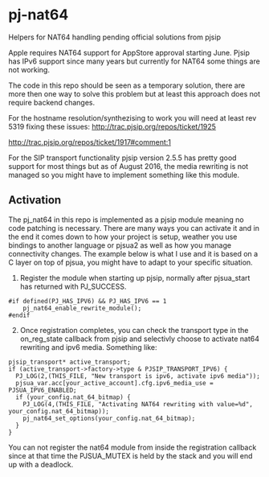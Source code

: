 # pj-nat64
Helpers for NAT64 handling pending official solutions from pjsip

Apple requires NAT64 support for AppStore approval starting June. Pjsip has IPv6 support since many years but currently for NAT64 some things are not working.

The code in this repo should be seen as a temporary solution, there are more then one way to solve this problem but at least this approach does not require backend changes.

For the hostname resolution/synthezising to work you will need at least rev 5319 fixing these issues:
http://trac.pjsip.org/repos/ticket/1925

http://trac.pjsip.org/repos/ticket/1917#comment:1

For the SIP transport functionality pjsip version 2.5.5 has pretty good support for most things but as of August 2016, the media rewriting is not managed so you might have to implement something like this module.

## Activation
The pj_nat64 in this repo is implemented as a pjsip module meaning no code patching is necessary. There are many ways you can activate it and in the end it comes down to how your project is setup, weather you use bindings to another language or pjsua2 as well as how you manage connectivity changes. The example below is what I use and it is based on a C layer on top of pjsua, you might have to adapt to your specific situation.

1. Register the module when starting up pjsip, normally after pjsua_start has returned with PJ_SUCCESS.
```
#if defined(PJ_HAS_IPV6) && PJ_HAS_IPV6 == 1
    pj_nat64_enable_rewrite_module();
#endif
```

2. Once registration completes, you can check the transport type in the on_reg_state callback from pjsip and selectivly choose to activate nat64 rewriting and ipv6 media. Something like:
```
pjsip_transport* active_transport;
if (active_transport->factory->type & PJSIP_TRANSPORT_IPV6) {
  PJ_LOG(2,(THIS_FILE, "New transport is ipv6, activate ipv6 media"));
  pjsua_var.acc[your_active_account].cfg.ipv6_media_use = PJSUA_IPV6_ENABLED;
  if (your_config.nat_64_bitmap) {
    PJ_LOG(4,(THIS_FILE, "Activating NAT64 rewriting with value=%d", your_config.nat_64_bitmap));
    pj_nat64_set_options(your_config.nat_64_bitmap);
  }
}
```

You can not register the nat64 module from inside the registration callback since at that time the PJSUA_MUTEX is held by the stack and you will end up with a deadlock.
